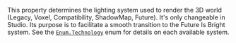 This property determines the lighting system used to render the 3D world
(Legacy, Voxel, Compatibility, ShadowMap, Future). It's only changeable in
Studio. Its purpose is to facilitate a smooth transition to the Future Is
Bright system. See the [`Enum.Technology`](https://create.roblox.com/docs/reference/engine/enums/Technology) enum for details on each
available system.